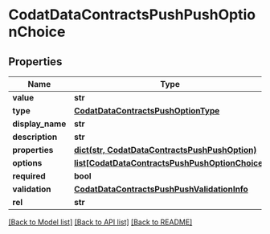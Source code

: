 # CodatDataContractsPushPushOptionChoice

## Properties
Name | Type | Description | Notes
------------ | ------------- | ------------- | -------------
**value** | **str** |  | 
**type** | [**CodatDataContractsPushOptionType**](CodatDataContractsPushOptionType.md) |  | 
**display_name** | **str** |  | 
**description** | **str** |  | 
**properties** | [**dict(str, CodatDataContractsPushPushOption)**](CodatDataContractsPushPushOption.md) |  | [optional] 
**options** | [**list[CodatDataContractsPushPushOptionChoice]**](CodatDataContractsPushPushOptionChoice.md) |  | [optional] 
**required** | **bool** |  | 
**validation** | [**CodatDataContractsPushPushValidationInfo**](CodatDataContractsPushPushValidationInfo.md) |  | [optional] 
**rel** | **str** |  | [optional] 

[[Back to Model list]](../README.md#documentation-for-models) [[Back to API list]](../README.md#documentation-for-api-endpoints) [[Back to README]](../README.md)

